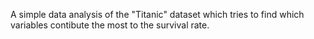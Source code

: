  A simple data analysis of the "Titanic" dataset which tries to find which  variables contibute the most to the survival rate.

